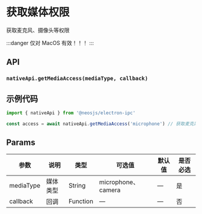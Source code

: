 # 获取媒体权限 <BadgeTip text="异步" type="green"></BadgeTip>

获取麦克风、摄像头等权限

:::danger
仅对 MacOS 有效！！！
:::

## API
### `nativeApi.getMediaAccess(mediaType, callback)`
### 

## 示例代码
```js
import { nativeApi } from '@neosjs/electron-ipc'

const access = await nativeApi.getMediaAccess('microphone') // 获取麦克风权限

```

## Params

| 参数  | 说明     | 类型   | 可选值     | 默认值 | 是否必选 |
| ----- | -------- | ------ | ---------- | ------ |------ |
| mediaType | 媒体类型 | String | microphone、camera | —      | 是      |
| callback | 回调 | Function | —  | —      | 否 |
